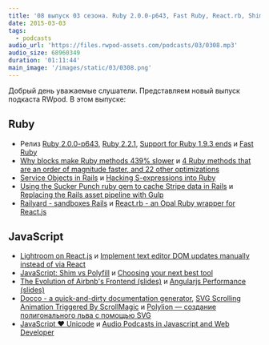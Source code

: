 ```yaml
---
title: '08 выпуск 03 сезона. Ruby 2.0.0-p643, Fast Ruby, React.rb, Shim vs Polyfill, Angularjs Performance, Docco, Polylion и прочее'
date: 2015-03-03
tags:
  - podcasts
audio_url: 'https://files.rwpod-assets.com/podcasts/03/0308.mp3'
audio_size: 68960349
duration: '01:11:44'
main_image: '/images/static/03/0308.png'
---
```


Добрый день уважаемые слушатели. Представляем новый выпуск подкаста RWpod. В этом выпуске:

## Ruby

- Релиз [Ruby 2.0.0-p643](https://www.ruby-lang.org/en/news/2015/02/25/ruby-2-0-0-p643-is-released/), [Ruby 2.2.1](https://www.ruby-lang.org/en/news/2015/03/03/ruby-2-2-1-released/), [Support for Ruby 1.9.3 ends](https://www.ruby-lang.org/en/news/2015/02/23/support-for-ruby-1-9-3-has-ended/) и [Fast Ruby](https://github.com/JuanitoFatas/fast-ruby)
- [Why blocks make Ruby methods 439% slower](https://www.omniref.com/ruby/2.2.0/symbols/Proc/yield?#annotation=4087638&line=711) и [4 Ruby methods that are an order of magnitude faster, and 22 other optimizations](https://www.omniref.com/github/JuanitoFatas/fast-ruby/HEAD/files/Rakefile?#annotation=4087643&line=1)
- [Service Objects in Rails](http://cored.github.io/blog/2015/02/26/service-objects-in-rails/) и [Hacking S-expressions into Ruby](https://sonnym.github.io/2015/02/26/hacking-s-expressions-into-ruby/)
- [Using the Sucker Punch ruby gem to cache Stripe data in Rails](http://brandonhilkert.com/blog/using-the-sucker-punch-ruby-gem-to-cache-stripe-data-in-rails/) и [Replacing the Rails asset pipeline with Gulp](https://bugsnag.com/blog/replacing-the-rails-asset-pipeline-with-gulp)
- [Railyard - sandboxes Rails](http://anti-pattern.com/railyard) и [React.rb - an Opal Ruby wrapper for React.js](https://github.com/zetachang/react.rb)

## JavaScript

- [Lightroom on React.js](https://v2.polarr.co/) и [Implement text editor DOM updates manually instead of via React](https://github.com/atom/atom/pull/5624)
- [JavaScript: Shim vs Polyfill](http://blog.respoke.io/post/111278536998/javascript-shim-vs-polyfill) и [Choosing your next best tool](https://medium.com/@kbariotis/choosing-your-next-best-tool-fba96eb19a7f)
- [The Evolution of Airbnb's Frontend (slides)](http://www.slideshare.net/spikebrehm/the-evolution-of-airbnbs-frontend) и [Angularjs Performance (slides)](http://www.slideshare.net/straker503/angularjs-performance)
- [Docco - a quick-and-dirty documentation generator](http://jashkenas.github.io/docco/), [SVG Scrolling Animation Triggered By ScrollMagic](https://ihatetomatoes.net/svg-scrolling-animation-triggered-scrollmagic/) и [Polylion — создание полигонального льва с помощью SVG](https://css-tricks.com/polylion/)
- [JavaScript ❤ Unicode](http://fluentconf.com/javascript-html-2015/public/content/2015/02/18-javascript-loves-unicode) и [Audio Podcasts in Javascript and Web Developer](http://www.airingpods.com/cats/javascript-and-web-developer/)
